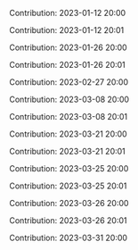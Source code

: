 Contribution: 2023-01-12 20:00

Contribution: 2023-01-12 20:01

Contribution: 2023-01-26 20:00

Contribution: 2023-01-26 20:01

Contribution: 2023-02-27 20:00

Contribution: 2023-03-08 20:00

Contribution: 2023-03-08 20:01

Contribution: 2023-03-21 20:00

Contribution: 2023-03-21 20:01

Contribution: 2023-03-25 20:00

Contribution: 2023-03-25 20:01

Contribution: 2023-03-26 20:00

Contribution: 2023-03-26 20:01

Contribution: 2023-03-31 20:00

